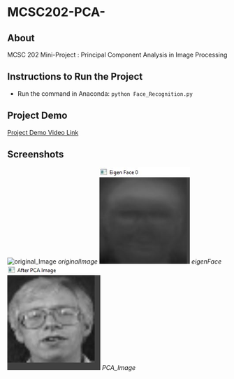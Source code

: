# MCSC202-PCA-
## About
MCSC 202 Mini-Project : Principal Component Analysis in Image Processing
## Instructions to Run the Project
* Run the command in Anaconda: ```python Face_Recognition.py```
## Project Demo
[Project Demo Video Link](https://www.dropbox.com/scl/fi/hn7s8mgskge20vtpadnum/PCA_Demo.mp4?rlkey=hbkkrzfbbtwjtek2d86j6opq5&st=2ud4r3qc&dl=0)
## Screenshots
![original_Image](screenshots/originalImage.jpg)
*originalImage*
![eigenFace](screenshots/eigenFace.jpg)
*eigenFace*
![PCA_Image](screenshots/PCA_Image.jpg)
*PCA_Image*
